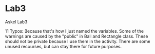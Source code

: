 # Lab3
Askel Lab3

11 Typos: Because that's how I just named the variables.
Some of the warnings are caused by the "public" in Ball and Rectangle class. 
These should not be private because I use them in the activity.
There are some unused recourses, but can stay there for future purposes.
